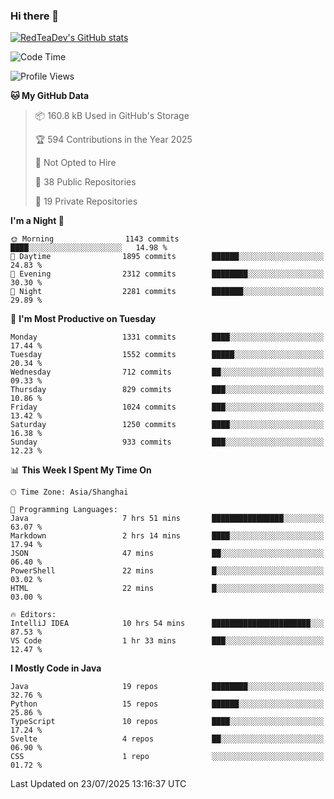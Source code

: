 ### Hi there 👋

<!--
**RedTeaDev/RedTeaDev** is a ✨ _special_ ✨ repository because its `README.md` (this file) appears on your GitHub profile.

Here are some ideas to get you started:

- 🔭 I’m currently working on ...
- 🌱 I’m currently learning ...
- 👯 I’m looking to collaborate on ...
- 🤔 I’m looking for help with ...
- 💬 Ask me about ...
- 📫 How to reach me: ...
- 😄 Pronouns: ...
- ⚡ Fun fact: ...
-->

<!--
[![wakatime](https://wakatime.com/badge/user/6b101ed0-04c0-4490-9283-eb61f2efff96.svg)](https://wakatime.com/@6b101ed0-04c0-4490-9283-eb61f2efff96)
!-->

[![RedTeaDev's GitHub stats](https://github-readme-stats.vercel.app/api?username=RedTeaDev\&include_all_commits=true)](https://github.com/anuraghazra/github-readme-stats)
<!--
[![willianrod's wakatime stats](https://github-readme-stats.vercel.app/api/wakatime?username=RedTeaDev)](https://github.com/anuraghazra/github-readme-stats)
!-->
<!--START_SECTION:waka-->
![Code Time](http://img.shields.io/badge/Code%20Time-3%2C419%20hrs%2032%20mins-blue)

![Profile Views](http://img.shields.io/badge/Profile%20Views-0-blue)

**🐱 My GitHub Data** 

> 📦 160.8 kB Used in GitHub's Storage 
 > 
> 🏆 594 Contributions in the Year 2025
 > 
> 🚫 Not Opted to Hire
 > 
> 📜 38 Public Repositories 
 > 
> 🔑 19 Private Repositories 
 > 
**I'm a Night 🦉** 

```text
🌞 Morning                1143 commits        ████░░░░░░░░░░░░░░░░░░░░░   14.98 % 
🌆 Daytime                1895 commits        ██████░░░░░░░░░░░░░░░░░░░   24.83 % 
🌃 Evening                2312 commits        ████████░░░░░░░░░░░░░░░░░   30.30 % 
🌙 Night                  2281 commits        ███████░░░░░░░░░░░░░░░░░░   29.89 % 
```
📅 **I'm Most Productive on Tuesday** 

```text
Monday                   1331 commits        ████░░░░░░░░░░░░░░░░░░░░░   17.44 % 
Tuesday                  1552 commits        █████░░░░░░░░░░░░░░░░░░░░   20.34 % 
Wednesday                712 commits         ██░░░░░░░░░░░░░░░░░░░░░░░   09.33 % 
Thursday                 829 commits         ███░░░░░░░░░░░░░░░░░░░░░░   10.86 % 
Friday                   1024 commits        ███░░░░░░░░░░░░░░░░░░░░░░   13.42 % 
Saturday                 1250 commits        ████░░░░░░░░░░░░░░░░░░░░░   16.38 % 
Sunday                   933 commits         ███░░░░░░░░░░░░░░░░░░░░░░   12.23 % 
```


📊 **This Week I Spent My Time On** 

```text
🕑︎ Time Zone: Asia/Shanghai

💬 Programming Languages: 
Java                     7 hrs 51 mins       ████████████████░░░░░░░░░   63.07 % 
Markdown                 2 hrs 14 mins       ████░░░░░░░░░░░░░░░░░░░░░   17.94 % 
JSON                     47 mins             ██░░░░░░░░░░░░░░░░░░░░░░░   06.40 % 
PowerShell               22 mins             █░░░░░░░░░░░░░░░░░░░░░░░░   03.02 % 
HTML                     22 mins             █░░░░░░░░░░░░░░░░░░░░░░░░   03.00 % 

🔥 Editors: 
IntelliJ IDEA            10 hrs 54 mins      ██████████████████████░░░   87.53 % 
VS Code                  1 hr 33 mins        ███░░░░░░░░░░░░░░░░░░░░░░   12.47 % 
```

**I Mostly Code in Java** 

```text
Java                     19 repos            ████████░░░░░░░░░░░░░░░░░   32.76 % 
Python                   15 repos            ██████░░░░░░░░░░░░░░░░░░░   25.86 % 
TypeScript               10 repos            ████░░░░░░░░░░░░░░░░░░░░░   17.24 % 
Svelte                   4 repos             ██░░░░░░░░░░░░░░░░░░░░░░░   06.90 % 
CSS                      1 repo              ░░░░░░░░░░░░░░░░░░░░░░░░░   01.72 % 
```




 Last Updated on 23/07/2025 13:16:37 UTC
<!--END_SECTION:waka-->


